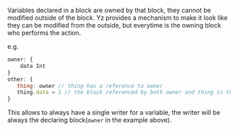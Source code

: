 
Variables declared in a block are owned by that block, they cannot be modified outside of the block. Yz provides a mechanism to make it look like they can be modified from the outside, but everytime is the owning block who performs the action. 

e.g. 

```javascript
owner: {
    data Int
}
other: {
   thing: owner // thing has a reference to owner 
   thing.data = 1 // the block referenced by both owner and thing is the one that modifies data and not the block `other`
}
```

This allows to always have a single writer for a variable, the writer will be always the declaring block(`owner` in the example above).

